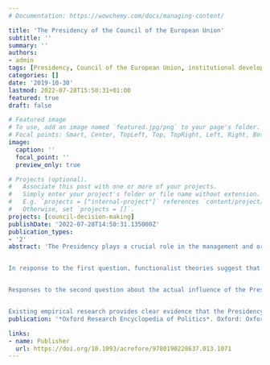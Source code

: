 ```yaml
---
# Documentation: https://wowchemy.com/docs/managing-content/

title: 'The Presidency of the Council of the European Union'
subtitle: ''
summary: ''
authors:
- admin
tags: [Presidency, Council of the European Union, institutional development, delegation, multilateral negotiations, agenda-setting, bargaining brokerage, scheduling power, proposal-making power, principal-agent theory, European Union politics]
categories: []
date: '2019-10-30'
lastmod: 2022-07-28T15:50:31+01:00
featured: true
draft: false

# Featured image
# To use, add an image named `featured.jpg/png` to your page's folder.
# Focal points: Smart, Center, TopLeft, Top, TopRight, Left, Right, BottomLeft, Bottom, BottomRight.
image:
  caption: ''
  focal_point: ''
  preview_only: true

# Projects (optional).
#   Associate this post with one or more of your projects.
#   Simply enter your project's folder or file name without extension.
#   E.g. `projects = ["internal-project"]` references `content/project/deep-learning/index.md`.
#   Otherwise, set `projects = []`.
projects: [council-decision-making]
publishDate: '2022-07-28T14:50:31.135000Z'
publication_types:
- '2'
abstract: 'The Presidency plays a crucial role in the management and organization of the Council of the European Union’s work and the institution’s interactions with third parties. Formally, the Presidency just chairs the meetings of Council bodies; but over time, member states have endowed it with a range of procedural prerogatives to structure the Council’s agenda and broker agreements, which post holders can potentially use to advance their own private interests. The potential for abuse of these powers raises two related questions: first, why would member states grant these powers to the Presidency, and second, is the Presidency actually able to use these powers to advance its own priorities and policy preferences?


In response to the first question, functionalist theories suggest that member states delegate powers to the Presidency to reduce transaction costs and solve collective action. According to Tallberg, member states grant the Presidency procedural prerogatives and provide it with administrative resources to ensure an efficient management of the Council’s agenda, avoid inadvertent negotiation failure or suboptimal negotiation outcomes, and provide adequate representation of the institution vis-à-vis external actors. Kleine’s theory suggests that the Presidency acts as an adjudicator of the legitimacy of demands for concessions by member states that find themselves in the minority but claim to experience strong domestic pressures for non-compliance. By making impartial and thus credible recommendations about whether the formal voting rule or consensus decision-making should apply in these situations, the Presidency contributes to the long-term sustainability of international cooperation. The two explanatory accounts disagree about whether the growing role of the Presidency reflects an incremental accumulation of powers over time in response to new tasks or just an extension of already existing powers into new areas. Historical research on the development of Presidency powers could shed more light on this topic.


Responses to the second question about the actual influence of the Presidency can be distinguished according to whether they relate to the Presidency’s scheduling power or to its proposal-making power. Control over the schedule and agenda of meetings, as well as the time devoted to different issues during a meeting, allows the Presidency to affect the relative allocation of attention to different policies. Allowing the Presidency to structure the agenda according to its own priorities comes with tangible collective benefits while resulting in little redistributive costs for other member states. In contrast, the Presidency’s exercise of proposal-making power, through its first-mover advantage, control over the negotiation text, and its privilege to call a vote or declare consensus, leads to biased negotiation outcomes with little or no benefits for member states but direct and tangible redistributive consequences. Thus, the Presidency’s prerogatives are largely based on informal norms and behavioral practices, which can always be superseded by recourse to formal rules. However, member states have little incentive to do so when the Presidency exercises its scheduling power but ample incentive if it exercises its proposal-making power.


Existing empirical research provides clear evidence that the Presidency can exercise both scheduling power and proposal-making power at least to some extent and under certain conditions. Interesting questions for future research relate to the overall size and prevalence of the effects of the Presidency’s powers, the mechanisms through which these effects are generated, as well as the conditions that explain their variation over time, across policy areas, and across member state characteristics.'
publication: '*Oxford Research Encyclopedia of Politics*. Oxford: Oxford University Press (available at https://doi.org/10.1093/acrefore/9780190228637.013.1071)'

links:
- name: Publisher
  url: https://doi.org/10.1093/acrefore/9780190228637.013.1071
---
```

